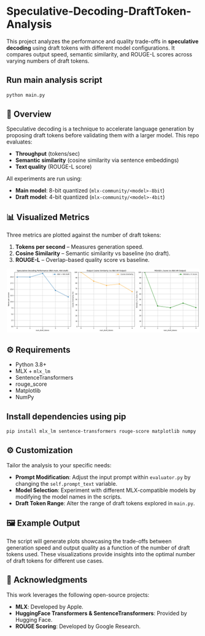 # Speculative-Decoding-DraftToken-Analysis

This project analyzes the performance and quality trade-offs in **speculative decoding** using draft tokens with different model configurations. It compares output speed, semantic similarity, and ROUGE-L scores across varying numbers of draft tokens.

## Run main analysis script 
```bash
python main.py
```

## 📌 Overview

Speculative decoding is a technique to accelerate language generation by proposing draft tokens before validating them with a larger model. This repo evaluates:

- **Throughput** (tokens/sec)
- **Semantic similarity** (cosine similarity via sentence embeddings)
- **Text quality** (ROUGE-L score)

All experiments are run using:
- **Main model**: 8-bit quantized (`mlx-community/<model>-8bit`)
- **Draft model**: 4-bit quantized (`mlx-community/<model>-4bit`)

## 📊 Visualized Metrics

Three metrics are plotted against the number of draft tokens:

1. **Tokens per second** – Measures generation speed.
2. **Cosine Similarity** – Semantic similarity vs baseline (no draft).
3. **ROUGE-L** – Overlap-based quality score vs baseline.

![alt text](image.png)

## ⚙️ Requirements

- Python 3.8+
- MLX + `mlx_lm`
- SentenceTransformers
- rouge_score
- Matplotlib
- NumPy

## Install dependencies using pip 

```bash 
pip install mlx_lm sentence-transformers rouge-score matplotlib numpy
```


## ⚙️ Customization

Tailor the analysis to your specific needs:

- **Prompt Modification**: Adjust the input prompt within `evaluator.py` by changing the `self.prompt_text` variable.
- **Model Selection**: Experiment with different MLX-compatible models by modifying the model names in the scripts.
- **Draft Token Range**: Alter the range of draft tokens explored in `main.py`.

## 🖼️ Example Output

The script will generate plots showcasing the trade-offs between generation speed and output quality as a function of the number of draft tokens used. These visualizations provide insights into the optimal number of draft tokens for different use cases.

## 🙏 Acknowledgments

This work leverages the following open-source projects:

- **MLX**: Developed by Apple.
- **HuggingFace Transformers & SentenceTransformers**: Provided by Hugging Face.
- **ROUGE Scoring**: Developed by Google Research.